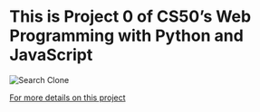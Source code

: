 # This is Project 0 of CS50’s Web Programming with Python and JavaScript

![Search Clone](https://user-images.githubusercontent.com/19567468/167239729-5bf25fa0-6af8-49a8-b5e0-f8b5dc2f346d.gif)

[For more details on this project](https://cs50.harvard.edu/web/2020/projects/0/search/)
